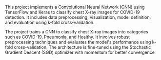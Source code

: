 This project implements a Convolutional Neural Network (CNN) using TensorFlow and Keras to classify chest X-ray images for COVID-19 detection. 
It includes data preprocessing, visualization, model definition, and evaluation using k-fold cross-validation.

The project trains a CNN to classify chest X-ray images into categories such as COVID-19, Pneumonia, and Healthy. 
It involves robust preprocessing techniques and evaluates the model's performance using k-fold cross-validation. 
The architecture is fine-tuned using the Stochastic Gradient Descent (SGD) optimizer with momentum for better convergence
